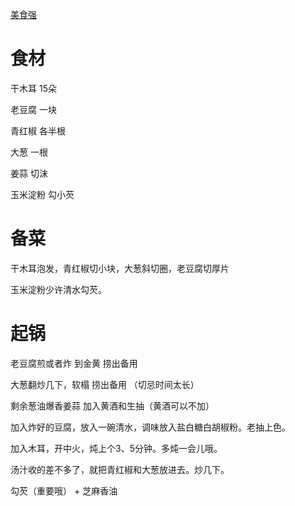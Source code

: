[美食强](https://www.bilibili.com/video/BV1QH9zYzEWy/?vd_source=386bdb94ff2a430f8d22a6de9755030c)

# 食材

干木耳  15朵

老豆腐 一块

青红椒  各半根

大葱 一根

姜蒜  切沫

玉米淀粉  勾小芡

# 备菜

干木耳泡发，青红椒切小块，大葱斜切圈，老豆腐切厚片

玉米淀粉少许清水勾芡。

# 起锅

老豆腐煎或者炸 到金黄 捞出备用

大葱翻炒几下，软榻 捞出备用 （切忌时间太长）

剩余葱油爆香姜蒜  加入黄酒和生抽（黄酒可以不加）

加入炸好的豆腐，放入一碗清水，调味放入盐白糖白胡椒粉。老抽上色。

加入木耳，开中火，炖上个3、5分钟。多炖一会儿哦。

汤汁收的差不多了，就把青红椒和大葱放进去。炒几下。

勾芡（重要哦） + 芝麻香油